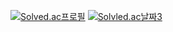 [![Solved.ac프로필](http://mazassumnida.wtf/api/v2/generate_badge?boj=deom)](https://solved.ac/profile/deom)
[![Solvled.ac날짜3](https://mazandi.herokuapp.com/api?handle=deom&theme=white)](https://solved.ac/profile/deom)
